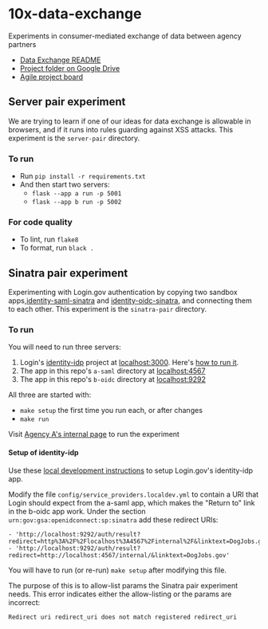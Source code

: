 # 10x-data-exchange

Experiments in consumer-mediated exchange of data between agency partners

* [Data Exchange README](https://docs.google.com/document/d/1IfLms6VMIaOpkgdy0_DiDTQXpntpgtQZgoTyKUExCTw/)
* [Project folder on Google Drive](https://drive.google.com/drive/folders/1Xv6QOYEFwhMv2SfVHi9Rzl4XASAvnbXc)
* [Agile project board](https://github.com/orgs/GSA-TTS/projects/31/)

## Server pair experiment

We are trying to learn if one of our ideas for data exchange is allowable in browsers, and if it runs into rules guarding against XSS attacks. This experiment is the `server-pair` directory.

### To run
* Run `pip install -r requirements.txt`
* And then start two servers:
  * `flask --app a run -p 5001`
  * `flask --app b run -p 5002`

### For code quality
* To lint, run `flake8`
* To format, run `black .`

## Sinatra pair experiment

Experimenting with Login.gov authentication by copying two sandbox apps,[identity-saml-sinatra](https://github.com/18F/identity-saml-sinatra) and [identity-oidc-sinatra](https://github.com/18F/identity-oidc-sinatra), and connecting them to each other. This experiment is the `sinatra-pair` directory.

### To run

You will need to run three servers:

  1. Login's [identity-idp](https://github.com/18F/identity-idp) project at [localhost:3000](http://localhost:3000/). Here's [how to run it](#setup-of-identity-idp).
  2. The app in this repo's `a-saml` directory at [localhost:4567](http://localhost:4567/)
  3. The app in this repo's `b-oidc` directory at [localhost:9292](http://localhost:9292/)

All three are started with:

  * `make setup` the first time you run each, or after changes
  * `make run`

  Visit [Agency A's internal page](http://localhost:4567/internal/) to run the experiment

#### Setup of identity-idp

Use these [local development instructions](https://github.com/18F/identity-idp/blob/main/docs/local-development.md) to setup Login.gov's identity-idp app.

Modify the file `config/service_providers.localdev.yml` to contain a URI that Login should expect from the a-saml app, which makes the "Return to" link in the b-oidc app work. Under the section `urn:gov:gsa:openidconnect:sp:sinatra` add these redirect URIs:
```
- 'http://localhost:9292/auth/result?redirect=http%3A%2F%2Flocalhost%3A4567%2Finternal%2F&linktext=DogJobs.gov'
- 'http://localhost:9292/auth/result?redirect=http://localhost:4567/internal/&linktext=DogJobs.gov'
```
You will have to run (or re-run) `make setup` after modifying this file.

The purpose of this is to allow-list params the Sinatra pair experiment needs. This error indicates either the allow-listing or the params are incorrect:
```
Redirect uri redirect_uri does not match registered redirect_uri
```
